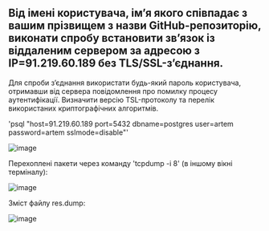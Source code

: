 ## Від імені користувача, ім’я якого співпадає з вашим прізвищем з назви GitHub-репозиторію, виконати спробу встановити зв’язок із віддаленим сервером за адресою з IP=91.219.60.189 без TLS/SSL-з’єднання. 

Для спроби з’єднання використати будь-який пароль користувача, отримавши від сервера повідомлення про помилку процесу аутентифікації.
Визначити версію TSL-протоколу та перелік використаних криптографічних алгоритмів.

'psql "host=91.219.60.189 port=5432 dbname=postgres user=artem password=artem sslmode=disable"'

![image](https://user-images.githubusercontent.com/73271963/208962924-6da9e8f3-b69e-4afa-bc71-281c719c7d1b.png)

Перехоплені пакети через команду 'tcpdump -i 8' (в іншому вікні терміналу):

![image](https://user-images.githubusercontent.com/73271963/208962969-8110bd91-74d7-4d05-b623-a68ded353220.png)

Зміст файлу res.dump:

![image](https://user-images.githubusercontent.com/73271963/208962987-20b9a29d-7931-4758-90a3-d50b4cb8b3d0.png)

